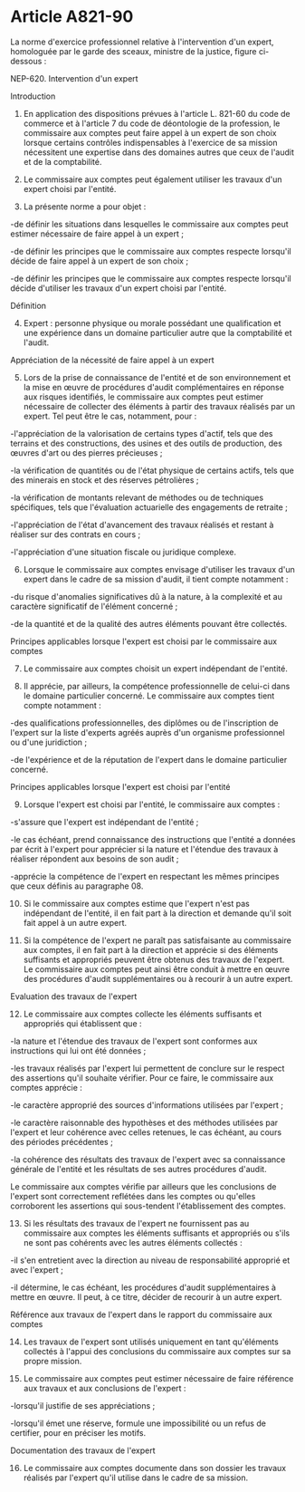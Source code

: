 # Article A821-90

La norme d'exercice professionnel relative à l'intervention d'un expert, homologuée par le garde des sceaux, ministre de la justice, figure ci-dessous :

NEP-620. Intervention d'un expert

Introduction

1. En application des dispositions prévues à l'article L. 821-60 du code de commerce et à l'article 7 du code de déontologie de la profession, le commissaire aux comptes peut faire appel à un expert de son choix lorsque certains contrôles indispensables à l'exercice de sa mission nécessitent une expertise dans des domaines autres que ceux de l'audit et de la comptabilité.

1. Le commissaire aux comptes peut également utiliser les travaux d'un expert choisi par l'entité.

1. La présente norme a pour objet :

-de définir les situations dans lesquelles le commissaire aux comptes peut estimer nécessaire de faire appel à un expert ;

-de définir les principes que le commissaire aux comptes respecte lorsqu'il décide de faire appel à un expert de son choix ;

-de définir les principes que le commissaire aux comptes respecte lorsqu'il décide d'utiliser les travaux d'un expert choisi par l'entité.

Définition

4. Expert : personne physique ou morale possédant une qualification et une expérience dans un domaine particulier autre que la comptabilité et l'audit.

Appréciation de la nécessité de faire appel à un expert

5. Lors de la prise de connaissance de l'entité et de son environnement et la mise en œuvre de procédures d'audit complémentaires en réponse aux risques identifiés, le commissaire aux comptes peut estimer nécessaire de collecter des éléments à partir des travaux réalisés par un expert. Tel peut être le cas, notamment, pour :

-l'appréciation de la valorisation de certains types d'actif, tels que des terrains et des constructions, des usines et des outils de production, des œuvres d'art ou des pierres précieuses ;

-la vérification de quantités ou de l'état physique de certains actifs, tels que des minerais en stock et des réserves pétrolières ;

-la vérification de montants relevant de méthodes ou de techniques spécifiques, tels que l'évaluation actuarielle des engagements de retraite ;

-l'appréciation de l'état d'avancement des travaux réalisés et restant à réaliser sur des contrats en cours ;

-l'appréciation d'une situation fiscale ou juridique complexe.

6. Lorsque le commissaire aux comptes envisage d'utiliser les travaux d'un expert dans le cadre de sa mission d'audit, il tient compte notamment :

-du risque d'anomalies significatives dû à la nature, à la complexité et au caractère significatif de l'élément concerné ;

-de la quantité et de la qualité des autres éléments pouvant être collectés.

Principes applicables lorsque l'expert est choisi par le commissaire aux comptes

7. Le commissaire aux comptes choisit un expert indépendant de l'entité.

1. Il apprécie, par ailleurs, la compétence professionnelle de celui-ci dans le domaine particulier concerné. Le commissaire aux comptes tient compte notamment :

-des qualifications professionnelles, des diplômes ou de l'inscription de l'expert sur la liste d'experts agréés auprès d'un organisme professionnel ou d'une juridiction ;

-de l'expérience et de la réputation de l'expert dans le domaine particulier concerné.

Principes applicables lorsque l'expert est choisi par l'entité

9. Lorsque l'expert est choisi par l'entité, le commissaire aux comptes :

-s'assure que l'expert est indépendant de l'entité ;

-le cas échéant, prend connaissance des instructions que l'entité a données par écrit à l'expert pour apprécier si la nature et l'étendue des travaux à réaliser répondent aux besoins de son audit ;

-apprécie la compétence de l'expert en respectant les mêmes principes que ceux définis au paragraphe 08.

10. Si le commissaire aux comptes estime que l'expert n'est pas indépendant de l'entité, il en fait part à la direction et demande qu'il soit fait appel à un autre expert.

01. Si la compétence de l'expert ne paraît pas satisfaisante au commissaire aux comptes, il en fait part à la direction et apprécie si des éléments suffisants et appropriés peuvent être obtenus des travaux de l'expert. Le commissaire aux comptes peut ainsi être conduit à mettre en œuvre des procédures d'audit supplémentaires ou à recourir à un autre expert.

Evaluation des travaux de l'expert

12. Le commissaire aux comptes collecte les éléments suffisants et appropriés qui établissent que :

-la nature et l'étendue des travaux de l'expert sont conformes aux instructions qui lui ont été données ;

-les travaux réalisés par l'expert lui permettent de conclure sur le respect des assertions qu'il souhaite vérifier. Pour ce faire, le commissaire aux comptes apprécie :

-le caractère approprié des sources d'informations utilisées par l'expert ;

-le caractère raisonnable des hypothèses et des méthodes utilisées par l'expert et leur cohérence avec celles retenues, le cas échéant, au cours des périodes précédentes ;

-la cohérence des résultats des travaux de l'expert avec sa connaissance générale de l'entité et les résultats de ses autres procédures d'audit.

Le commissaire aux comptes vérifie par ailleurs que les conclusions de l'expert sont correctement reflétées dans les comptes ou qu'elles corroborent les assertions qui sous-tendent l'établissement des comptes.

13. Si les résultats des travaux de l'expert ne fournissent pas au commissaire aux comptes les éléments suffisants et appropriés ou s'ils ne sont pas cohérents avec les autres éléments collectés :

-il s'en entretient avec la direction au niveau de responsabilité approprié et avec l'expert ;

-il détermine, le cas échéant, les procédures d'audit supplémentaires à mettre en œuvre. Il peut, à ce titre, décider de recourir à un autre expert.

Référence aux travaux de l'expert dans le rapport du commissaire aux comptes

14. Les travaux de l'expert sont utilisés uniquement en tant qu'éléments collectés à l'appui des conclusions du commissaire aux comptes sur sa propre mission.

01. Le commissaire aux comptes peut estimer nécessaire de faire référence aux travaux et aux conclusions de l'expert :

-lorsqu'il justifie de ses appréciations ;

-lorsqu'il émet une réserve, formule une impossibilité ou un refus de certifier, pour en préciser les motifs.

Documentation des travaux de l'expert

16. Le commissaire aux comptes documente dans son dossier les travaux réalisés par l'expert qu'il utilise dans le cadre de sa mission.
